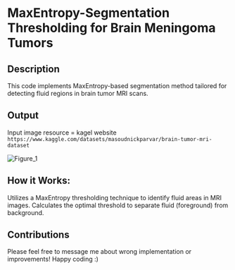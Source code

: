 # MaxEntropy-Segmentation Thresholding for Brain Meningoma Tumors

## Description
This code implements MaxEntropy-based segmentation method tailored for detecting fluid regions in brain tumor MRI scans.

## Output 
Input image resource = kagel website
`https://www.kaggle.com/datasets/masoudnickparvar/brain-tumor-mri-dataset`

![Figure_1](https://github.com/sf0831/MaxEntropy-Segmentation/assets/81633609/3a15859f-ae9e-472d-bcf2-d66432cd2a5b)

## How it Works:
Utilizes a MaxEntropy thresholding technique to identify fluid areas in MRI images.
Calculates the optimal threshold to separate fluid (foreground) from background.

## Contributions
Please feel free to message me about wrong implementation or improvements! Happy coding :)

